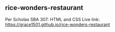 ## rice-wonders-restaurant
Per Scholas SBA 307: HTML and CSS
Live link: https://grace1501.github.io/rice-wonders-restaurant
